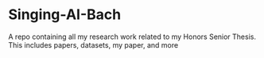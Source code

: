 # Singing-AI-Bach
A repo containing all my research work related to my Honors Senior Thesis. This includes papers, datasets, my paper, and more
